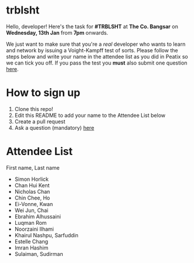 # trblsht

Hello, developer! Here's the task for **#TRBLSHT** at **The Co. Bangsar** on **Wednesday, 13th Jan** from **7pm** onwards.

We just want to make sure that you're a *real* developer who wants to learn and network by issuing a Voight-Kampff test of sorts. Please follow the steps below and write your name in the attendee list as you did in Peatix so we can tick you off. If you pass the test you **must** also submit one question [here](http://goo.gl/forms/0xPBkaRf8K).


How to sign up
===========

1. Clone this repo!
2. Edit this README to add your name to the Attendee List below
3. Create a pull request
4. Ask a question (mandatory) [here](http://goo.gl/forms/0xPBkaRf8K)


Attendee List
===============
First name, Last name

- Simon Horlick
- Chan Hui Kent
- Nicholas Chan
- Chin Chee, Ho
- Ei-Vonne, Kwan
- Wei Jun, Chai
- Ebrahim Alhussaini
- Luqman Rom
- Noorzaini Ilhami
- Khairul Nashpu, Sarfuddin
- Estelle Chang
- Imran Hashim
- Sulaiman, Sudirman
